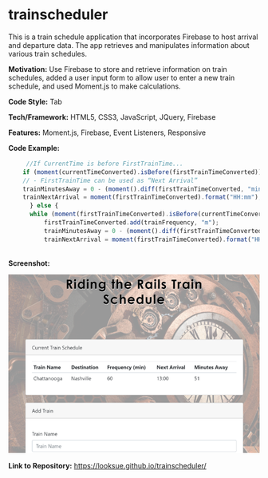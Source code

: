 # trainscheduler
This is a train schedule application that incorporates Firebase to host arrival and departure data. The app retrieves and manipulates information about various train schedules. 

**Motivation:** Use Firebase to store and retrieve information on train schedules, added a user input form to allow user to enter a new train schedule, and used Moment.js to make calculations. 

**Code Style:** Tab

**Tech/Framework:** HTML5, CSS3, JavaScript, JQuery, Firebase

**Features:** Moment.js, Firebase, Event Listeners, Responsive

**Code Example:**
```javascript
     //If CurrentTime is before FirstTrainTime...
    if (moment(currentTimeConverted).isBefore(firstTrainTimeConverted)) {
    // - FirstTrainTime can be used as “Next Arrival”
    trainMinutesAway = 0 - (moment().diff(firstTrainTimeConverted, "minutes"));
    trainNextArrival = moment(firstTrainTimeConverted).format("HH:mm");
      } else {
      while (moment(firstTrainTimeConverted).isBefore(currentTimeConverted)) {
          firstTrainTimeConverted.add(trainFrequency, "m");
          trainMinutesAway = 0 - (moment().diff(firstTrainTimeConverted, "minutes"));
          trainNextArrival = moment(firstTrainTimeConverted).format("HH:mm");
   
```
**Screenshot:**

 ![TrainScheduler](https://github.com/looksue/trainscheduler/blob/master/assets/images/screenshot.png)

**Link to Repository:** https://looksue.github.io/trainscheduler/





